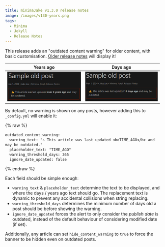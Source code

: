 ```yaml
---
title: minimaJake v1.3.0 release notes
image: /images/v130-years.png
tags:
  - Minima
  - Jekyll
  - Release Notes
---
```


This release adds an "outdated content warning" for older content, with basic customisation. [Older release notes](/v1.0.2/) will display it!

|                       Years ago                       |                      Days ago                       |
| :---------------------------------------------------: | :-------------------------------------------------: |
| [![](/images/v130-years.png)](/images/v130-years.png) | [![](/images/v130-days.png)](/images/v130-days.png) |

By default, no warning is shown on any posts, however adding this to `_config.yml` will enable it:

{% raw %}
```
outdated_content_warning:
  warning_text: "⚠️ This article was last updated <b>TIME_AGO</b> and may be outdated."
  placeholder_text: "TIME_AGO"
  warning_threshold_days: 365
  ignore_date_updated: false
```
{% endraw %}

Each field should be simple enough:

- `warning_text` & `placeholder_text` determine the text to be displayed, and where the days / years ago text should go. The replacement text is dynamic to prevent any accidental collisions when string replacing.
- `warning_threshold_days` determines the minimum number of days old a post should be before showing the warning.
- `ignore_date_updated` forces the alert to only consider the *publish date* is outdated, instead of the default behaviour of considering modified date (if set).

Additionally, any article can set `hide_content_warning` to `true` to force the banner to be hidden even on outdated posts.
